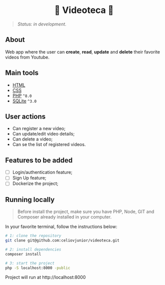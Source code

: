 <h1 align="center">🎥 Videoteca 🎥</h1>

> *Status: in development*.

## About

Web app where the user can **create**, **read**, **update** and **delete** their favorite videos from Youtube.<br>

## Main tools

- [HTML](https://developer.mozilla.org/en-US/docs/Web/HTML)
- [CSS](https://developer.mozilla.org/en-US/docs/Web/CSS)
- [PHP](https://www.php.net/docs.php) ```^8.0```
- [SQLite](https://www.php.net/manual/en/book.sqlite3.php) ```^3.0```

## User actions

- Can register a new video;
- Can update/edit video details;
- Can delete a video;
- Can se the list of registered videos.

## Features to be added

- [ ] Login/authentication feature;
- [ ] Sign Up feature;
- [ ] Dockerize the project;

## Running locally

> Before install the project, make sure you have PHP, Node, GIT and Composer already installed in your computer.

In your favorite terminal, follow the instructions below:

```bash
# 1: clone the repository
git clone git@github.com:celiovjunior/videoteca.git

# 2: install dependencies
composer install

# 3: start the project
php -S localhost:8000 -public
```

Project will run at http://localhost:8000
